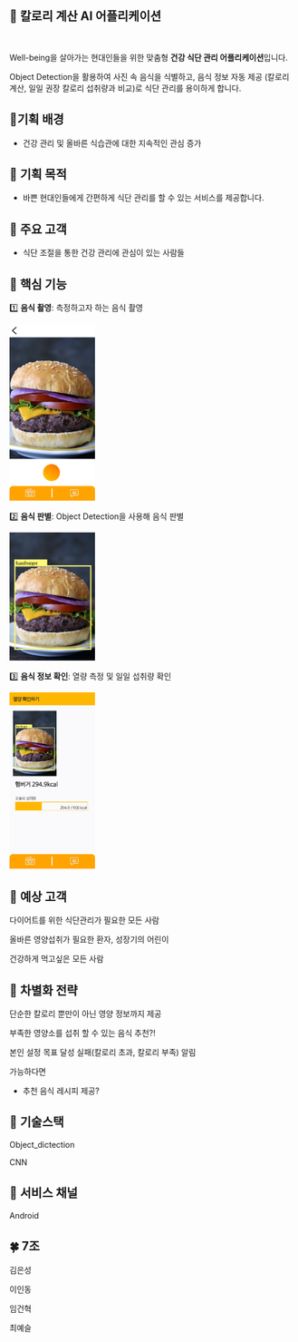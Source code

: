 ## :green_salad: 칼로리 계산 AI 어플리케이션

<br />

Well-being을 살아가는 현대인들을 위한 맞춤형 **건강 식단 관리 어플리케이션**입니다.

Object Detection을 활용하여 사진 속 음식을 식별하고, 음식 정보 자동 제공 (칼로리 계산, 일일 권장 칼로리 섭취량과 비교)로 식단 관리를 용이하게 합니다.




##  :pear: ​기획 배경

- 건강 관리 및 올바른 식습관에 대한 지속적인 관심 증가 



## :orange: ​기획 목적

- 바쁜 현대인들에게 간편하게 식단 관리를 할 수 있는 서비스를 제공합니다.



## :information_desk_person: 주요 고객

- 식단 조절을 통한 건강 관리에 관심이 있는 사람들



## :tomato: 핵심 기능

:one: **음식 촬영**: 측정하고자 하는 음식 촬영

<img src="assets/KakaoTalk_20200410_121542020.png" width="30%"/> 



:two: **음식 판별**: Object Detection을 사용해 음식 판별

<img src="assets/KakaoTalk_20200410_121542239.png" width="30%" /> 



:three: **음식 정보 확인**: 열량 측정 및 일일 섭취량 확인

<img src="assets/KakaoTalk_20200410_121542465.png" width="30%" /> 





## :apple: 예상 고객

다이어트를 위한 식단관리가 필요한 모든 사람

올바른 영양섭취가 필요한 환자, 성장기의 어린이

건강하게 먹고싶은 모든 사람





## :banana: 차별화 전략

단순한 칼로리 뿐만이 아닌 영양 정보까지 제공

부족한 영양소를 섭취 할 수 있는 음식 추천?!

본인 설정 목표 달성 실패(칼로리 초과, 칼로리 부족) 알림



가능하다면

- 추천 음식 레시피 제공?





## :pineapple: 기술스택

Object_dictection

CNN



## :strawberry: 서비스 채널

Android



## :four_leaf_clover: 7조

김은성 

이인동

임건혁

최예슬





